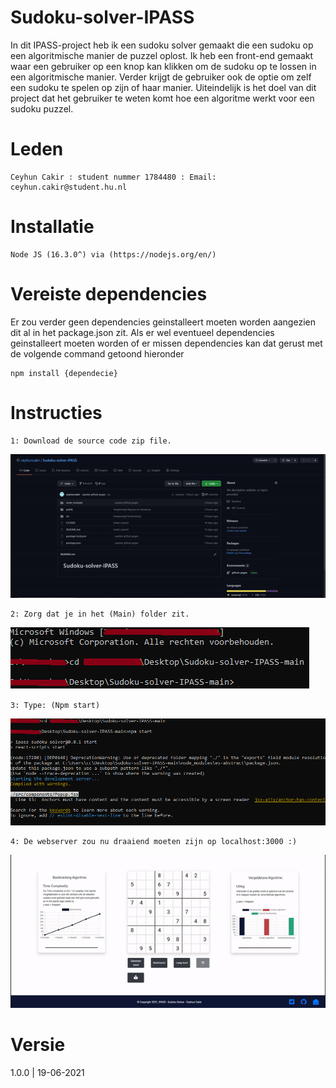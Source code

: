 # Sudoku-solver-IPASS
In dit IPASS-project heb ik een sudoku solver gemaakt die een sudoku op een algoritmische manier de puzzel oplost. Ik heb een front-end gemaakt waar een gebruiker op een knop kan klikken om de sudoku op te lossen in een algoritmische manier. Verder krijgt de gebruiker ook de optie om zelf een sudoku te spelen op zijn of haar manier. Uiteindelijk is het doel van dit project dat het gebruiker te weten komt hoe een algoritme werkt voor een sudoku puzzel.
# Leden

```
Ceyhun Cakir : student nummer 1784480 : Email: ceyhun.cakir@student.hu.nl
```

# Installatie

```
Node JS (16.3.0^) via (https://nodejs.org/en/)
```

# Vereiste dependencies

Er zou verder geen dependencies geinstalleert moeten worden aangezien dit al in het package.json zit. Als er wel eventueel dependencies geinstalleert moeten worden of er missen dependencies kan dat gerust met de volgende command getoond hieronder

```
npm install {dependecie}
```

# Instructies

```
1: Download de source code zip file.
```
![](Gitimg-videos/downloadsourcecode.gif)

```
2: Zorg dat je in het (Main) folder zit.
```
![](Gitimg-videos/ga-in-folder.png)

```
3: Type: (Npm start)
```
![](Gitimg-videos/npmstart.png)

```
4: De webserver zou nu draaiend moeten zijn op localhost:3000 :)
```
![](Gitimg-videos/webpageready.gif)

# Versie
1.0.0 | 19-06-2021
